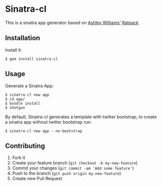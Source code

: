 # Sinatra-cl

This is a sinatra app generator based on [Ashley Williams'](http://heyashleyashley.com/) [Ratpack](https://github.com/ashleygwilliams/ratpack)

## Installation

Install it:

    $ gem install sinatra-cl

## Usage

Generate a Sinatra App:

    $ sinatra-cl new app
    $ cd app/
    $ bundle install
    $ shotgun

By default, Sinatra-cl generates a template with twitter bootstrap, to create a sinatra app without twitter bootstrap run:

    $ sinatra-cl new app --no-bootstrap

## Contributing

1. Fork it
2. Create your feature branch (`git checkout -b my-new-feature`)
3. Commit your changes (`git commit -am 'Add some feature'`)
4. Push to the branch (`git push origin my-new-feature`)
5. Create new Pull Request
